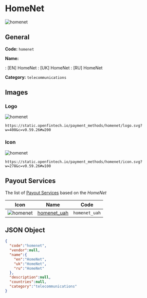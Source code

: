
# HomeNet 
![homenet](https://static.openfintech.io/payment_methods/homenet/logo.svg?w=400&c=v0.59.26#w200)  

## General 
**Code:** `homenet` 
 
**Name:** 
 
:	[EN] HomeNet 
:	[UK] HomeNet 
:	[RU] HomeNet 
 
**Category:** `telecommunications` 
 

## Images 

### Logo 
![homenet](https://static.openfintech.io/payment_methods/homenet/logo.svg?w=400&c=v0.59.26#w200)  

```
https://static.openfintech.io/payment_methods/homenet/logo.svg?w=400&c=v0.59.26#w200
```  

### Icon 
![homenet](https://static.openfintech.io/payment_methods/homenet/icon.svg?w=278&c=v0.59.26#w100)  

```
https://static.openfintech.io/payment_methods/homenet/icon.svg?w=278&c=v0.59.26#w100
```  

## Payout Services 
 
The list of [Payout Services](/payout-services/) based on the _HomeNet_ 

|Icon|Name|Code| 
|:---:|:---:|:---:| 
|![homenet](https://static.openfintech.io/payout_methods/homenet/icon.png?w=278&c=v0.59.26#w40) |[homenet_uah](/payout-services/homenet_uah/)|`homenet_uah`| 
 

## JSON Object 

```json
{
  "code":"homenet",
  "vendor":null,
  "name":{
    "en":"HomeNet",
    "uk":"HomeNet",
    "ru":"HomeNet"
  },
  "description":null,
  "countries":null,
  "category":"telecommunications"
}
```  
